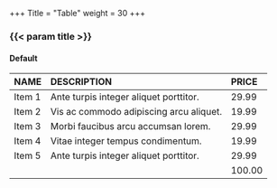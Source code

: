 +++
Title = "Table"
weight = 30
+++

### {{< param title >}}

#### Default

| NAME | DESCRIPTION | PRICE |
|:--|:--|:--|
| Item 1 | Ante turpis integer aliquet porttitor. | 29.99 |
| Item 2 | Vis ac commodo adipiscing arcu aliquet. | 19.99 |
| Item 3 | Morbi faucibus arcu accumsan lorem. | 29.99 |
| Item 4 | Vitae integer tempus condimentum. | 19.99 |
| Item 5 | Ante turpis integer aliquet porttitor. | 29.99 |
|  || 100.00 |

